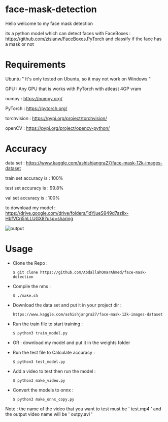 # face-mask-detection
Hello welcome to my face mask detection

its a python model which can detect faces with FaceBoxes : https://github.com/zisianw/FaceBoxes.PyTorch and classify if the face has a mask or not

# Requirements
Ubuntu      " It's only tested on Ubuntu, so it may not work on Windows "

GPU : Any GPU that is works with PyTorch with atleast 4GP vram

numpy : https://numpy.org/

PyTorch : https://pytorch.org/

torchvision : https://pypi.org/project/torchvision/

openCV : https://pypi.org/project/opencv-python/

# Accuracy  

data set : https://www.kaggle.com/ashishjangra27/face-mask-12k-images-dataset

train set accuracy is : 100%

test set accuracy is : 99.8%

val set accuracy is : 100%

to download my model : https://drive.google.com/drive/folders/1dYjueS949d7azIlx-HbfVCri5hLLUGX8?usp=sharing

![output](https://user-images.githubusercontent.com/49597655/131670064-d817581b-e0fc-4573-8cf8-f51488723963.gif)

# Usage

* Clone the Repo :

      $ git clone https://github.com/AbdallahOmarAhmed/face-mask-detection
      
* Compile the nms :

      $ ./make.sh

* Download the data set and put it in your project dir :
  
      https://www.kaggle.com/ashishjangra27/face-mask-12k-images-dataset

* Run the train file to start training : 
      
      $ python3 train_model.py
      
* OR : download my model and put it in the weights folder 
          
* Run the test file to Calculate accuracy : 
      
      $ python3 test_model.py
      
* Add a video to test then run the model :

      $ python3 make_video.py
 
* Convert the models to onnx : 

      $ python3 make_onnx_copy.py

Note : the name of the video that you want to test must be ' test.mp4 '  and the output video name will be ' outpy.avi '
